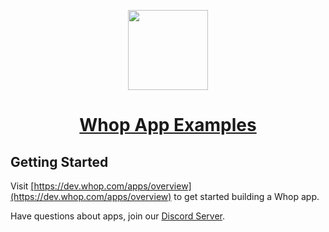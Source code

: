 <p align="center">
  <a href="https://whop.com/apps">
    <picture>
      <source media="(prefers-color-scheme: dark)" srcset="https://imgur.com/4WGfDI3.png">
      <img src="https://imgur.com/4WGfDI3.png" height="128">
    </picture>
    <h1 align="center">Whop App Examples</h1>
  </a>
</p>

## Getting Started

Visit <a aria-label="whop app documentation" href="[https://dev.whop.com/apps/overview](https://dev.whop.com/apps/overview)">[https://dev.whop.com/apps/overview](https://dev.whop.com/apps/overview)</a> to get started building a Whop app.

Have questions about apps, join our [Discord Server](https://discord.gg/PJuddGUQgY).

